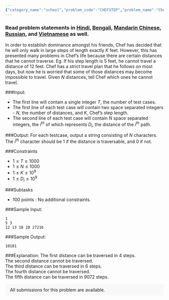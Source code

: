 ```yaml
---
{"category_name":"school","problem_code":"CHEFSTEP","problem_name":"Chef and Steps","problemComponents":{"constraints":"","constraintsState":false,"subtasks":"","subtasksState":false,"inputFormat":"","inputFormatState":false,"outputFormat":"","outputFormatState":false,"sampleTestCases":{}},"video_editorial_url":"https://youtu.be/-seJxv-TXCM","languages_supported":{"0":"CPP14","1":"C","2":"JAVA","3":"PYTH 3.6","4":"CPP17","5":"PYTH","6":"PYP3","7":"CS2","8":"ADA","9":"PYPY","10":"TEXT","11":"PAS fpc","12":"NODEJS","13":"RUBY","14":"PHP","15":"GO","16":"HASK","17":"TCL","18":"PERL","19":"SCALA","20":"LUA","21":"kotlin","22":"BASH","23":"JS","24":"LISP sbcl","25":"rust","26":"PAS gpc","27":"BF","28":"CLOJ","29":"R","30":"D","31":"CAML","32":"FORT","33":"ASM","34":"swift","35":"FS","36":"WSPC","37":"LISP clisp","38":"SQL","39":"SCM guile","40":"PERL6","41":"ERL","42":"CLPS","43":"ICK","44":"NICE","45":"PRLG","46":"ICON","47":"COB","48":"SCM chicken","49":"PIKE","50":"SCM qobi","51":"ST","52":"SQLQ","53":"NEM"},"max_timelimit":1,"source_sizelimit":50000,"problem_author":"aryanag_adm","problem_tester":"","date_added":"20-07-2020","tags":{"0":"aryanag_adm","1":"cakewalk","2":"ltime86","3":"rajarshi_basu"},"problem_difficulty_level":"Cakewalk","best_tag":"","editorial_url":"https://discuss.codechef.com/problems/CHEFSTEP","time":{"view_start_date":1595696400,"submit_start_date":1595696400,"visible_start_date":1595696400,"end_date":1735669800},"is_direct_submittable":false,"problemDiscussURL":"https://discuss.codechef.com/search?q=CHEFSTEP","is_proctored":false,"visitedContests":{},"layout":"problem"}
---
```

### Read problem statements in [Hindi](https://www.codechef.com/download/translated/LTIME86/hindi/CHEFSTEP.pdf), [Bengali](https://www.codechef.com/download/translated/LTIME86/bengali/CHEFSTEP.pdf), [Mandarin Chinese](https://www.codechef.com/download/translated/LTIME86/mandarin/CHEFSTEP.pdf), [Russian](https://www.codechef.com/download/translated/LTIME86/russian/CHEFSTEP.pdf), and [Vietnamese](https://www.codechef.com/download/translated/LTIME86/vietnamese/CHEFSTEP.pdf) as well.

In order to establish dominance amongst his friends, Chef has decided that he will only walk in large steps of length exactly $K$ feet. However, this has presented many problems in Chef’s life because there are certain distances that he cannot traverse. Eg. If his step length is $5$ feet, he cannot travel a distance of $12$ feet. Chef has a strict travel plan that he follows on most days, but now he is worried that some of those distances may become impossible to travel. Given $N$ distances, tell Chef which ones he cannot travel.

###Input:
- The first line will contain a single integer $T$, the number of test cases.
- The first line of each test case will contain two space separated integers - $N$, the number of distances, and $K$, Chef’s step length.
- The second line of each test case will contain $N$ space separated integers, the $i^{th}$ of which represents $D_i$, the distance of the $i^{th}$ path.


###Output:
For each testcase, output a string consisting of $N$ characters. The $i^{th}$ character should be $1$ if the distance is traversable, and $0$ if not. 

###Constraints 
- $1 \leq T \leq 1000$
- $1 \leq N \leq 1000$
- $1 \leq K \leq 10^9$
- $1 \leq D_i \leq 10^9$

###Subtasks
- 100 points : No additional constraints.

###Sample Input:
````
1
5 3
12 13 18 20 27216
````

###Sample Output:
````
10101
````

###Explanation:
The first distance can be traversed in $4$ steps.    
The second distance cannot be traversed.    
The third distance can be traversed in $6$ steps.    
The fourth distance cannot be traversed.    
The fifth distance can be traversed in $9072$ steps.    


<aside style='background: #f8f8f8;padding: 10px 15px;'><div>All submissions for this problem are available.</div></aside>